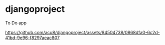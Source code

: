 # djangoproject

To Do app


https://github.com/acu8/djangoproject/assets/84504738/0868dfa0-6c2d-41bd-9e96-f8297aeac807

